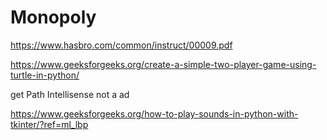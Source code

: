 # Monopoly 

https://www.hasbro.com/common/instruct/00009.pdf

https://www.geeksforgeeks.org/create-a-simple-two-player-game-using-turtle-in-python/

get Path Intellisense
not a ad

https://www.geeksforgeeks.org/how-to-play-sounds-in-python-with-tkinter/?ref=ml_lbp


